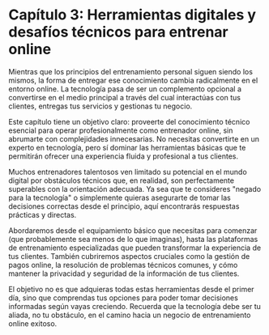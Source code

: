 # Capítulo 3: Herramientas digitales y desafíos técnicos para entrenar online

Mientras que los principios del entrenamiento personal siguen siendo los mismos, la forma de entregar ese conocimiento cambia radicalmente en el entorno online. La tecnología pasa de ser un complemento opcional a convertirse en el medio principal a través del cual interactúas con tus clientes, entregas tus servicios y gestionas tu negocio.

Este capítulo tiene un objetivo claro: proveerte del conocimiento técnico esencial para operar profesionalmente como entrenador online, sin abrumarte con complejidades innecesarias. No necesitas convertirte en un experto en tecnología, pero sí dominar las herramientas básicas que te permitirán ofrecer una experiencia fluida y profesional a tus clientes.

Muchos entrenadores talentosos ven limitado su potencial en el mundo digital por obstáculos técnicos que, en realidad, son perfectamente superables con la orientación adecuada. Ya sea que te consideres "negado para la tecnología" o simplemente quieras asegurarte de tomar las decisiones correctas desde el principio, aquí encontrarás respuestas prácticas y directas.

Abordaremos desde el equipamiento básico que necesitas para comenzar (que probablemente sea menos de lo que imaginas), hasta las plataformas de entrenamiento especializadas que pueden transformar la experiencia de tus clientes. También cubriremos aspectos cruciales como la gestión de pagos online, la resolución de problemas técnicos comunes, y cómo mantener la privacidad y seguridad de la información de tus clientes.

El objetivo no es que adquieras todas estas herramientas desde el primer día, sino que comprendas tus opciones para poder tomar decisiones informadas según vayas creciendo. Recuerda que la tecnología debe ser tu aliada, no tu obstáculo, en el camino hacia un negocio de entrenamiento online exitoso. 
